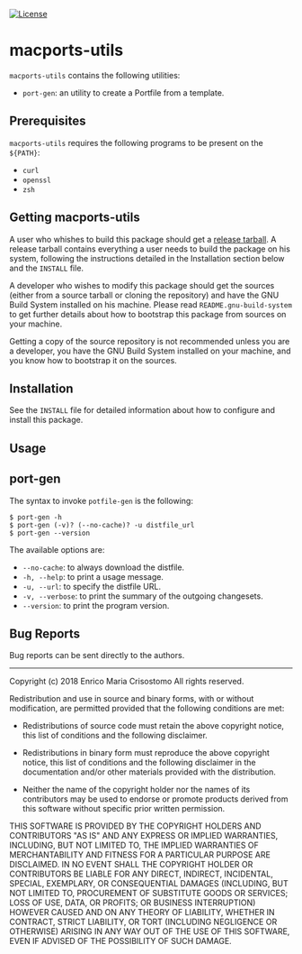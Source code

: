 [![License](https://img.shields.io/badge/license-GPL--3.0-blue.svg?style=flat)](https://github.com/emcrisostomo/macports-utils/blob/master/LICENSE)

macports-utils
==============

`macports-utils` contains the following utilities:

  * `port-gen`: an utility to create a Portfile from a template.

Prerequisites
-------------

`macports-utils` requires the following programs to be present on the `${PATH}`:

  * `curl`
  * `openssl`
  * `zsh`

Getting macports-utils
-----------------

A user who whishes to build this package should get a [release
tarball][release].  A release tarball contains everything a user needs to build
the package on his system, following the instructions detailed in the
Installation section below and the `INSTALL` file.

A developer who wishes to modify this package should get the sources (either
from a source tarball or cloning the repository) and have the GNU Build System
installed on his machine.  Please read `README.gnu-build-system` to get further
details about how to bootstrap this package from sources on your machine.

Getting a copy of the source repository is not recommended unless you are a
developer, you have the GNU Build System installed on your machine, and you know
how to bootstrap it on the sources.

[release]: https://github.com/emcrisostomo/macports-utils/releases

Installation
------------

See the `INSTALL` file for detailed information about how to configure and
install this package.

Usage
-----

port-gen
--------

The syntax to invoke `potfile-gen` is the following:

    $ port-gen -h
    $ port-gen (-v)? (--no-cache)? -u distfile_url
    $ port-gen --version

The available options are:

  * `--no-cache`: to always download the distfile.
  * `-h, --help`: to print a usage message.
  * `-u, --url`: to specify the distfile URL.
  * `-v, --verbose`: to print the summary of the outgoing changesets.
  * `--version`: to print the program version.

Bug Reports
-----------

Bug reports can be sent directly to the authors.

-----

Copyright (c) 2018 Enrico Maria Crisostomo
All rights reserved.

Redistribution and use in source and binary forms, with or without
modification, are permitted provided that the following conditions are met:

* Redistributions of source code must retain the above copyright notice, this
  list of conditions and the following disclaimer.

* Redistributions in binary form must reproduce the above copyright notice,
  this list of conditions and the following disclaimer in the documentation
  and/or other materials provided with the distribution.

* Neither the name of the copyright holder nor the names of its
  contributors may be used to endorse or promote products derived from
  this software without specific prior written permission.

THIS SOFTWARE IS PROVIDED BY THE COPYRIGHT HOLDERS AND CONTRIBUTORS "AS IS"
AND ANY EXPRESS OR IMPLIED WARRANTIES, INCLUDING, BUT NOT LIMITED TO, THE
IMPLIED WARRANTIES OF MERCHANTABILITY AND FITNESS FOR A PARTICULAR PURPOSE ARE
DISCLAIMED. IN NO EVENT SHALL THE COPYRIGHT HOLDER OR CONTRIBUTORS BE LIABLE
FOR ANY DIRECT, INDIRECT, INCIDENTAL, SPECIAL, EXEMPLARY, OR CONSEQUENTIAL
DAMAGES (INCLUDING, BUT NOT LIMITED TO, PROCUREMENT OF SUBSTITUTE GOODS OR
SERVICES; LOSS OF USE, DATA, OR PROFITS; OR BUSINESS INTERRUPTION) HOWEVER
CAUSED AND ON ANY THEORY OF LIABILITY, WHETHER IN CONTRACT, STRICT LIABILITY,
OR TORT (INCLUDING NEGLIGENCE OR OTHERWISE) ARISING IN ANY WAY OUT OF THE USE
OF THIS SOFTWARE, EVEN IF ADVISED OF THE POSSIBILITY OF SUCH DAMAGE.
